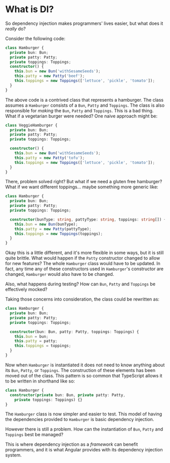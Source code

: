 # What is DI?

So dependency injection makes programmers' lives easier, but what does it
_really_ do?

Consider the following code:

```typescript
class Hamburger {
  private bun: Bun;
  private patty: Patty;
  private toppings: Toppings;
  constructor() {
    this.bun = new Bun('withSesameSeeds');
    this.patty = new Patty('beef');
    this.toppings = new Toppings(['lettuce', 'pickle', 'tomato']);
  }
}

```

The above code is a contrived class that represents a hamburger.  The class
assumes a `Hamburger` consists of a `Bun`, `Patty` and `Toppings`.  The class
is also responsible for _making_ the `Bun`, `Patty` and `Toppings`.  This is a
bad thing. What if a vegetarian burger were needed?  One naive approach might
be:

```typescript
class VeggieHamburger {
  private bun: Bun;
  private patty: Patty;
  private toppings: Toppings;

  constructor() {
    this.bun = new Bun('withSesameSeeds');
    this.patty = new Patty('tofu');
    this.toppings = new Toppings(['lettuce', 'pickle', 'tomato']);
  }
}
```

There, problem solved right? But what if we need a gluten free hamburger?
What if we want different toppings... maybe something more generic like:

```typescript
class Hamburger {
  private bun: Bun;
  private patty: Patty;
  private toppings: Toppings;

  constructor(bunType: string, pattyType: string, toppings: string[]) {
    this.bun = new Bun(bunType);
    this.patty = new Patty(pattyType);
    this.toppings = new Toppings(toppings);
  }
}
```

Okay this is a little different, and it's more flexible in some ways, but it is
still quite brittle.  What would happen if the `Patty` constructor changed to
allow for new features?  The whole `Hamburger` class would have to be updated.
In fact, any time any of these constructors used in `Hamburger`'s constructor
are changed, `Hamburger` would also have to be changed.

Also, what happens during testing? How can `Bun`, `Patty` and `Toppings` be
effectively mocked?

Taking those concerns into consideration, the class could be rewritten as:

```typescript
class Hamburger {
  private bun: Bun;
  private patty: Patty;
  private toppings: Toppings;

  constructor(bun: Bun, patty: Patty, toppings: Toppings) {
    this.bun = bun;
    this.patty = patty;
    this.toppings = toppings;
  }
}
```

Now when `Hamburger` is instantiated it does not need to know anything about its
`Bun`, `Patty`, or `Toppings`.  The construction of these elements has been
moved out of the class.  This pattern is so common that TypeScript allows it to
be written in shorthand like so:

```typescript
class Hamburger {
  constructor(private bun: Bun, private patty: Patty,
    private toppings: Toppings) {}
}
```

The `Hamburger` class is now simpler and easier to test.  This model of having
the dependencies provided to `Hamburger` is basic dependency injection.

However there is still a problem.  How can the instantiation of `Bun`,
`Patty` and `Toppings` best be managed?

This is where dependency injection as a _framework_ can benefit programmers, and
it is what Angular provides with its dependency injection system.
